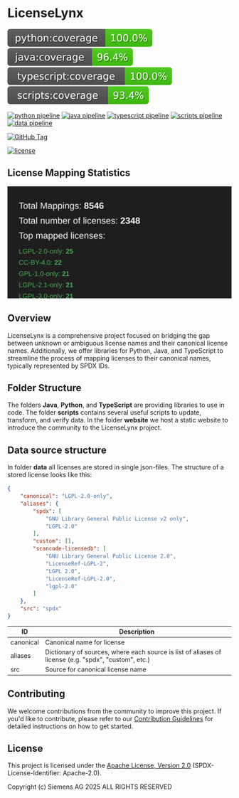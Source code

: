 # LicenseLynx
![python coverage](website/badges/coverage-python.svg)
![java coverage](website/badges/coverage-java.svg)
![typescript coverage](website/badges/coverage-typescript.svg)
![scripts coverage](website/badges/coverage-scripts.svg)

[![python pipeline](https://github.com/licenselynx/licenselynx/actions/workflows/python.yaml/badge.svg)](https://github.com/licenselynx/licenselynx/actions/workflows/python.yaml)
[![java pipeline](https://github.com/licenselynx/licenselynx/actions/workflows/java.yaml/badge.svg)](https://github.com/licenselynx/licenselynx/actions/workflows/java.yaml)
[![typescript pipeline](https://github.com/licenselynx/licenselynx/actions/workflows/typescript.yaml/badge.svg)](https://github.com/licenselynx/licenselynx/actions/workflows/typescript.yaml)
[![scripts pipeline](https://github.com/licenselynx/licenselynx/actions/workflows/scripts.yaml/badge.svg)](https://github.com/licenselynx/licenselynx/actions/workflows/scripts.yaml)
[![data pipeline](https://github.com/licenselynx/licenselynx/actions/workflows/data.yaml/badge.svg)](https://github.com/licenselynx/licenselynx/actions/workflows/data.yaml)



[![GitHub Tag](https://img.shields.io/github/v/tag/licenselynx/licenselynx)](https://github.com/licenselynx/licenselynx/releases/latest)

[![license](https://img.shields.io/github/license/licenselynx/licenselynx)](LICENSE)

## License Mapping Statistics

[![stats.svg](stats.svg)](#License-Mapping-Statistics)

## Overview

LicenseLynx is a comprehensive project
focused on bridging the gap between unknown or ambiguous license names and their canonical license names.
Additionally, we offer libraries for Python, Java,
and TypeScript to streamline the process of mapping licenses to their canonical names,
typically represented by SPDX IDs.

## Folder Structure

The folders **Java**, **Python**, and **TypeScript** are providing libraries to use in code.
The folder **scripts** contains several useful scripts to update, transform, and verify data.
In the folder **website** we host a static website to introduce the community to the LicenseLynx project.

## Data source structure

In folder **data** all licenses are stored in single json-files.
The structure of a stored license looks like this:

```json
{
    "canonical": "LGPL-2.0-only",
    "aliases": {
        "spdx": [
            "GNU Library General Public License v2 only",
            "LGPL-2.0"
        ],
        "custom": [],
        "scancode-licensedb": [
            "GNU Library General Public License 2.0",
            "LicenseRef-LGPL-2",
            "LGPL 2.0",
            "LicenseRef-LGPL-2.0",
            "lgpl-2.0"
        ]
    },
    "src": "spdx"
}

```

| ID        | Description                                                                                          |
|-----------|------------------------------------------------------------------------------------------------------|
| canonical | Canonical name for license                                                                           |
| aliases   | Dictionary of sources, where each source is list of aliases of license (e.g. "spdx", "custom", etc.) |
| src       | Source for canonical license name                                                                    |

## Contributing

We welcome contributions from the community to improve this project. If you'd like to contribute, please refer to
our [Contribution Guidelines](https://licenselynx.org/contribution) for detailed instructions on how to get started.

## License

This project is licensed under the [Apache License, Version 2.0](LICENSE) (SPDX-License-Identifier: Apache-2.0).

Copyright (c) Siemens AG 2025 ALL RIGHTS RESERVED
